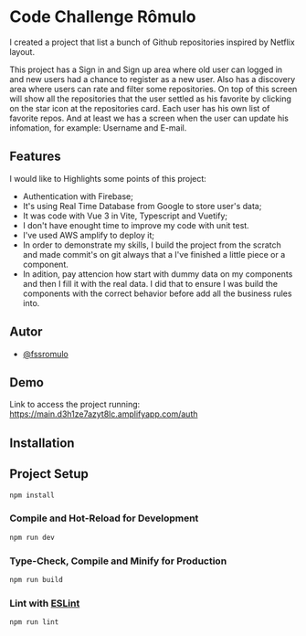 # Code Challenge Rômulo

I created a project that list a bunch of Github repositories inspired by Netflix layout.

This project has a Sign in and Sign up area where old user can logged in and new users had a chance to register as a new user. Also has a discovery area where users can rate and filter some repositories. On top of this screen will show all the repositories that the user settled as his favorite by clicking on the star icon at the repositories card. Each user has his own list of favorite repos. And at least we has a screen when the user can update his infomation, for example: Username and E-mail.

## Features

I would like to Highlights some points of this project:

-  Authentication with Firebase;
-  It's using Real Time Database from Google to store user's data;
-  It was code with Vue 3 in Vite, Typescript and Vuetify;
-  I don't have enought time to improve my code with unit test.
-  I've used AWS amplify to deploy it;
-  In order to demonstrate my skills, I build the project from the scratch and made commit's on git always that a I've finished a little piece or a component.
-  In adition, pay attencion how start with dummy data on my components and then I fill it with the real data. I did that to ensure I was build the components with the correct behavior before add all the business rules into.

## Autor

-  [@fssromulo](https://github.com/fssromulo)

## Demo

Link to access the project running: https://main.d3h1ze7azyt8lc.amplifyapp.com/auth

## Installation

## Project Setup

```sh
npm install
```

### Compile and Hot-Reload for Development

```sh
npm run dev
```

### Type-Check, Compile and Minify for Production

```sh
npm run build
```

### Lint with [ESLint](https://eslint.org/)

```sh
npm run lint
```

